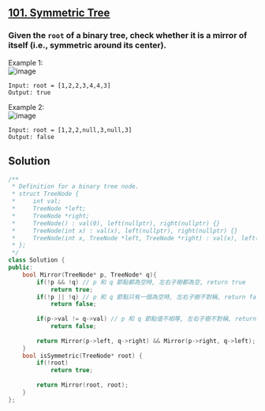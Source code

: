 ## [101. Symmetric Tree](https://leetcode.com/problems/symmetric-tree/)

### Given the `root` of a binary tree, check whether it is a mirror of itself (i.e., symmetric around its center).


Example 1:  
![image](https://assets.leetcode.com/uploads/2021/02/19/symtree1.jpg)  
```
Input: root = [1,2,2,3,4,4,3]
Output: true
```

Example 2:  
![image](https://assets.leetcode.com/uploads/2021/02/19/symtree2.jpg)  
```
Input: root = [1,2,2,null,3,null,3]
Output: false
```


## Solution
```c++
/**
 * Definition for a binary tree node.
 * struct TreeNode {
 *     int val;
 *     TreeNode *left;
 *     TreeNode *right;
 *     TreeNode() : val(0), left(nullptr), right(nullptr) {}
 *     TreeNode(int x) : val(x), left(nullptr), right(nullptr) {}
 *     TreeNode(int x, TreeNode *left, TreeNode *right) : val(x), left(left), right(right) {}
 * };
 */
class Solution {
public:
    bool Mirror(TreeNode* p, TreeNode* q){
        if(!p && !q) // p 和 q 節點都為空時, 左右子樹都為空, return true
            return true;
        if(!p || !q) // p 和 q 節點只有一個為空時, 左右子樹不對稱, return false
            return false;
        
        if(p->val != q->val) // p 和 q 節點值不相等, 左右子樹不對稱, return false
            return false;
        
        return Mirror(p->left, q->right) && Mirror(p->right, q->left); // 分成 p 和 q 檢查所有左右節點, p 往左時 q 往右, p 往右時 q 往左, 要兩邊回來都為 true 才為 true
    }
    bool isSymmetric(TreeNode* root) {
        if(!root)
            return true;
        
        return Mirror(root, root);
    }
};
```
